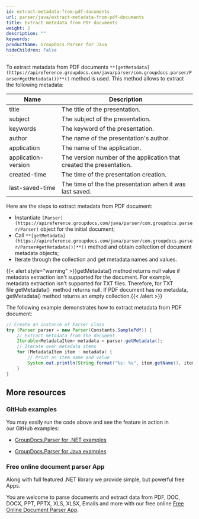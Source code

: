 ```yaml
---
id: extract-metadata-from-pdf-documents
url: parser/java/extract-metadata-from-pdf-documents
title: Extract metadata from PDF documents
weight: 2
description: ""
keywords: 
productName: GroupDocs.Parser for Java
hideChildren: False
---
```

To extract metadata from PDF documents `**[getMetadata](https://apireference.groupdocs.com/java/parser/com.groupdocs.parser/Parser#getMetadata())**()` method is used. This method allows to extract the following metadata:

| Name | Description |
| --- | --- |
| title | The title of the presentation. |
| subject | The subject of the presentation. |
| keywords | The keyword of the presentation. |
| author | The name of the presentation's author. |
| application | The name of the application. |
| application-version | The version number of the application that created the presentation. |
| created-time | The time of the presentation creation. |
| last-saved-time | The time of the the presentation when it was last saved. |

Here are the steps to extract metadata from PDF document:

*   Instantiate `[Parser](https://apireference.groupdocs.com/java/parser/com.groupdocs.parser/Parser)` object for the initial document;
*   Call `**[getMetadata](https://apireference.groupdocs.com/java/parser/com.groupdocs.parser/Parser#getMetadata())**()` method and obtain collection of document metadata objects;
*   Iterate through the collection and get metadata names and values.

{{< alert style="warning" >}}getMetadata() method returns null value if metadata extraction isn't supported for the document. For example, metadata extraction isn't supported for TXT files. Therefore, for TXT file getMetadata()  method returns null. If PDF document has no metadata, getMetadata() method returns an empty collection.{{< /alert >}}

The following example demonstrates how to extract metadata from PDF document:

```java
// Create an instance of Parser class
try (Parser parser = new Parser(Constants.SamplePdf)) {
    // Extract metadata from the document
    Iterable<MetadataItem> metadata = parser.getMetadata();
    // Iterate over metadata items
    for (MetadataItem item : metadata) {
        // Print an item name and value
        System.out.println(String.format("%s: %s", item.getName(), item.getValue()));
    }
}
```

## More resources

### GitHub examples

You may easily run the code above and see the feature in action in our GitHub examples:

*   [GroupDocs.Parser for .NET examples](https://github.com/groupdocs-parser/GroupDocs.Parser-for-.NET)
    
*   [GroupDocs.Parser for Java examples](https://github.com/groupdocs-parser/GroupDocs.Parser-for-Java)
    

### Free online document parser App

Along with full featured .NET library we provide simple, but powerful free Apps.

You are welcome to parse documents and extract data from PDF, DOC, DOCX, PPT, PPTX, XLS, XLSX, Emails and more with our free online [Free Online Document Parser App](https://products.groupdocs.app/parser).
